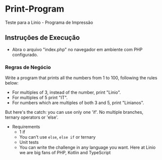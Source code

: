 # Print-Program
Teste para a Linio - Programa de Impressão

## Instruções de Execução
- Abra o arquivo "index.php" no navegador em ambiente com PHP configurado.

### Regras de Negócio

Write a program that prints all the numbers from 1 to 100, following the rules below: 

- For multiples of 3, instead of the number, print "Linio". 
- For multiples of 5 print "IT". 
- For numbers which are multiples of both 3 and 5, print "Linianos".
 
But here's the catch: you can use only one 'if'. 
No multiple branches, ternary operators or 'else'.
 
- Requirements
	* 1 if
	* You can't use `else`, `else if` or ternary
	* Unit tests
	* You can write the challenge in any language you want. Here at Linio we are big fans of PHP, Kotlin and TypeScript
